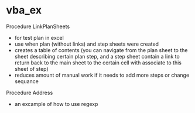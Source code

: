 # vba_ex


Procedure LinkPlanSheets 
- for test plan in excel
- use when plan (without links) and step sheets were created
- creates a table of contents (you can navigate from the plan sheet to the sheet describing certain plan step, and a step sheet contain a link to return back to the main sheet to the certain cell with associate to this sheet of step)
- reduces amount of manual work if it needs to add more steps or change sequance

   
Procedure Address 
- an excample of how to use regexp 
